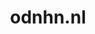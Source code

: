 ---
layout: post
title:  "odnhn.nl"
internal_url:  "/dutchgov/odnhn.nl.html"
subdomains_count: 15
all_subdomains_count: 27
urls_count: 13
ssl_rank: 0
http_rank: 68.846153846154
url_link: /data/odnhn.nl/urls.txt
all_subdomains_link: /data/odnhn.nl/all_subdomains.txt
subdomains_link: /data/odnhn.nl/subdomains.txt
categories: dutchgov
---